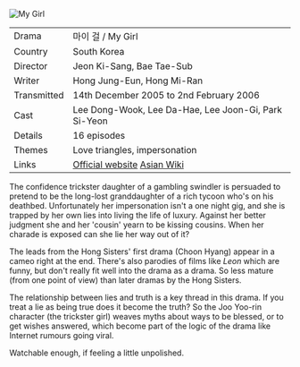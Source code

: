 ![My Girl](my_girl.jpg)

| | |
|-|-|
Drama|&#47560;&#51060; &#44152; / My Girl
Country|South Korea
Director|Jeon Ki-Sang, Bae Tae-Sub
Writer|Hong Jung-Eun, Hong Mi-Ran
Transmitted|14th December 2005 to 2nd February 2006
Cast|Lee Dong-Wook, Lee Da-Hae, Lee Joon-Gi, Park Si-Yeon
Details|16 episodes
Themes|Love triangles, impersonation
Links|[Official website](http://allvod.sbs.co.kr/allvod/vodProgramDetail.do?pgmId=00000322657) [Asian Wiki](http://asianwiki.com/My_Girl_(Korean_Drama))

The confidence trickster daughter of a gambling swindler is persuaded
to pretend to be the long-lost granddaughter of a rich tycoon who's on
his deathbed. Unfortunately her impersonation isn't a one night gig,
and she is trapped by her own lies into living the life of luxury.
Against her better judgment she and her 'cousin' yearn to be kissing
cousins. When her charade is exposed can she lie her way out of it?

The leads from the Hong Sisters' first drama (Choon Hyang) appear in
a cameo right at the end.  There's also parodies of films like *Leon*
which are funny, but don't really fit well into the drama as a drama.
So less mature (from one point of view) than later dramas by the Hong
Sisters.

The relationship between lies and truth is a key thread in this
drama. If you treat a lie as being true does it become the truth?
So the Joo Yoo-rin character (the trickster girl) weaves myths
about ways to be blessed, or to get wishes answered, which become
part of the logic of the drama like Internet rumours going viral.

Watchable enough, if feeling a little unpolished.
